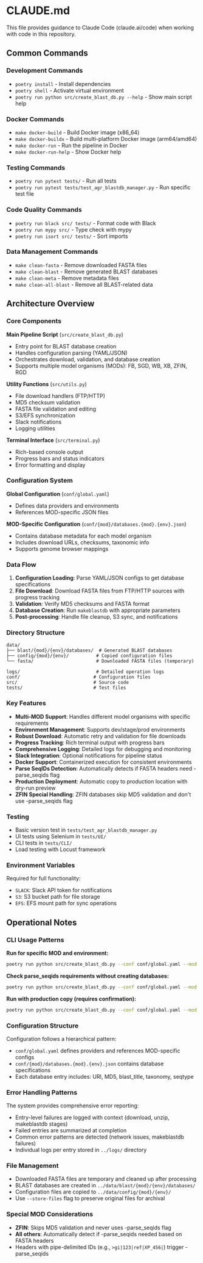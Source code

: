 # CLAUDE.md

This file provides guidance to Claude Code (claude.ai/code) when working with code in this repository.

## Common Commands

### Development Commands
- `poetry install` - Install dependencies
- `poetry shell` - Activate virtual environment
- `poetry run python src/create_blast_db.py --help` - Show main script help

### Docker Commands
- `make docker-build` - Build Docker image (x86_64)
- `make docker-buildx` - Build multi-platform Docker image (arm64/amd64)
- `make docker-run` - Run the pipeline in Docker
- `make docker-run-help` - Show Docker help

### Testing Commands
- `poetry run pytest tests/` - Run all tests
- `poetry run pytest tests/test_agr_blastdb_manager.py` - Run specific test file

### Code Quality Commands
- `poetry run black src/ tests/` - Format code with Black
- `poetry run mypy src/` - Type check with mypy
- `poetry run isort src/ tests/` - Sort imports

### Data Management Commands
- `make clean-fasta` - Remove downloaded FASTA files
- `make clean-blast` - Remove generated BLAST databases
- `make clean-meta` - Remove metadata files
- `make clean-all-blast` - Remove all BLAST-related data

## Architecture Overview

### Core Components

**Main Pipeline Script** (`src/create_blast_db.py`)
- Entry point for BLAST database creation
- Handles configuration parsing (YAML/JSON)
- Orchestrates download, validation, and database creation
- Supports multiple model organisms (MODs): FB, SGD, WB, XB, ZFIN, RGD

**Utility Functions** (`src/utils.py`)
- File download handlers (FTP/HTTP)
- MD5 checksum validation
- FASTA file validation and editing
- S3/EFS synchronization
- Slack notifications
- Logging utilities

**Terminal Interface** (`src/terminal.py`)
- Rich-based console output
- Progress bars and status indicators
- Error formatting and display

### Configuration System

**Global Configuration** (`conf/global.yaml`)
- Defines data providers and environments
- References MOD-specific JSON files

**MOD-Specific Configuration** (`conf/{mod}/databases.{mod}.{env}.json`)
- Contains database metadata for each model organism
- Includes download URLs, checksums, taxonomic info
- Supports genome browser mappings

### Data Flow

1. **Configuration Loading**: Parse YAML/JSON configs to get database specifications
2. **File Download**: Download FASTA files from FTP/HTTP sources with progress tracking
3. **Validation**: Verify MD5 checksums and FASTA format
4. **Database Creation**: Run `makeblastdb` with appropriate parameters
5. **Post-processing**: Handle file cleanup, S3 sync, and notifications

### Directory Structure

```
data/
├── blast/{mod}/{env}/databases/  # Generated BLAST databases
├── config/{mod}/{env}/          # Copied configuration files
└── fasta/                       # Downloaded FASTA files (temporary)

logs/                            # Detailed operation logs
conf/                           # Configuration files
src/                            # Source code
tests/                          # Test files
```

### Key Features

- **Multi-MOD Support**: Handles different model organisms with specific requirements
- **Environment Management**: Supports dev/stage/prod environments
- **Robust Download**: Automatic retry and validation for file downloads
- **Progress Tracking**: Rich terminal output with progress bars
- **Comprehensive Logging**: Detailed logs for debugging and monitoring
- **Slack Integration**: Optional notifications for pipeline status
- **Docker Support**: Containerized execution for consistent environments
- **Parse SeqIDs Detection**: Automatically detects if FASTA headers need -parse_seqids flag
- **Production Deployment**: Automatic copy to production location with dry-run preview
- **ZFIN Special Handling**: ZFIN databases skip MD5 validation and don't use -parse_seqids flag

### Testing

- Basic version test in `tests/test_agr_blastdb_manager.py`
- UI tests using Selenium in `tests/UI/`
- CLI tests in `tests/CLI/`
- Load testing with Locust framework

### Environment Variables

Required for full functionality:
- `SLACK`: Slack API token for notifications
- `S3`: S3 bucket path for file storage
- `EFS`: EFS mount path for sync operations

## Operational Notes

### CLI Usage Patterns

**Run for specific MOD and environment:**
```bash
poetry run python src/create_blast_db.py --conf conf/global.yaml --mod WB --env WS285
```

**Check parse_seqids requirements without creating databases:**
```bash
poetry run python src/create_blast_db.py --conf conf/global.yaml --mod WB --env WS285 --check-only
```

**Run with production copy (requires confirmation):**
```bash
poetry run python src/create_blast_db.py --conf conf/global.yaml --mod WB --env WS285 --production-copy
```

### Configuration Structure

Configuration follows a hierarchical pattern:
- `conf/global.yaml` defines providers and references MOD-specific configs
- `conf/{mod}/databases.{mod}.{env}.json` contains database specifications
- Each database entry includes: URI, MD5, blast_title, taxonomy, seqtype

### Error Handling Patterns

The system provides comprehensive error reporting:
- Entry-level failures are logged with context (download, unzip, makeblastdb stages)
- Failed entries are summarized at completion
- Common error patterns are detected (network issues, makeblastdb failures)
- Individual logs per entry stored in `../logs/` directory

### File Management

- Downloaded FASTA files are temporary and cleaned up after processing
- BLAST databases are created in `../data/blast/{mod}/{env}/databases/`
- Configuration files are copied to `../data/config/{mod}/{env}/`
- Use `--store-files` flag to preserve original files for archival

### Special MOD Considerations

- **ZFIN**: Skips MD5 validation and never uses -parse_seqids flag
- **All others**: Automatically detect if -parse_seqids needed based on FASTA headers
- Headers with pipe-delimited IDs (e.g., `>gi|123|ref|XP_456|`) trigger -parse_seqids